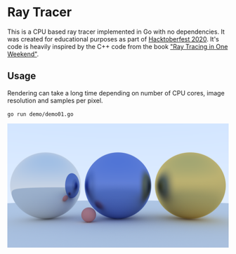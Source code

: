 # Ray Tracer

This is a CPU based ray tracer implemented in Go with no dependencies.
It was created for educational purposes as part of 
[Hacktoberfest 2020](https://hacktoberfest.digitalocean.com/).
It's code is heavily inspired by the C++ code from the book 
["Ray Tracing in One Weekend"](https://raytracing.github.io/books/RayTracingInOneWeekend.html).

## Usage

Rendering can take a long time depending on number of CPU cores, image resolution 
and samples per pixel.

```
go run demo/demo01.go
```

![](./img/demo01.png)
